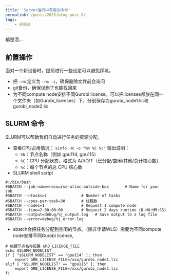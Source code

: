 ```yaml
---
title: 'Server运行中有用的命令'
permalink: /posts/2025/blog-post-8/
tags: 
    - 经验谈
---
```


都是泪...

## 前置操作

面对一个新设备时，提前进行一些设定可以避免踩坑。
- 把 `-rm` 定义为 `-rm -i`，确保删除文件前会询问
- git备份，确保误删了也能找回来
- 为不同compute node安排不同Gurobi license。可以把licenses都放在同一个文件夹（如Gurobi_licenses）下，分别保存为gurobi_node1.lic和gurobi_node2.lic

## SLURM 命令

SLURM可以帮助我们自动进行任务的资源分配。

- 查看CPU占用情况： `sinfo -N -o "%N %C %c"`
    输出说明：
    - `%N`：节点名称（例如 gpu114, gpu115）
    - `%C`：CPU 分配状态，格式为 A/I/O/T（已分配/空闲/其他/总计核心数）
    - `%c`：每个节点的总 CPU 核心数
- SLURM shell script
```Shell
#!/bin/bash
#SBATCH --job-name=resourse-alloc-outside-box       # Name for your job
#SBATCH --ntasks=1               # Number of tasks
#SBATCH --cpus-per-task=30       # 线程数
#SBATCH --nodes=1				 # Request 1 compute node
#SBATCH --time=2-00:00:00        # Request 2 days runtime (D-HH:MM:SS)
#SBATCH --output=debug/%j_output.log   # Save output to a log file
#SBATCH --error=debug/%j_error.log
```
- sbatch会把任务分配到空闲的节点。（除非申请WLS）需要为不同compute node安排不同Gurobi license,

```Shell
# 根据节点名称设置 GRB_LICENSE_FILE
echo $SLURM_NODELIST
if [ "$SLURM_NODELIST" == "gpu114" ]; then
    export GRB_LICENSE_FILE=/xxx/gurobi_node1.lic
elif [ "$SLURM_NODELIST" == "gpu115" ]; then
    export GRB_LICENSE_FILE=/xxx/gurobi_node2.lic
fi
```
